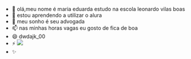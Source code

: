 - 👋 olá,meu nome é maria eduarda estudo na escola leonardo vilas boas
- 🌱 estou aprendendo a utilizar o alura
- 💞️ meu sonho é seu advogada
- 📫 nas minhas horas vagas eu gosto de fica de boa 
- 😄 dwdajk_00
- ⚡ ![](https://tenor.com/pt-BR/view/kikimogi-kiki-frio-temperatura-neve-gif-22033676)
- ✨
<!---
eduardaalves1d/eduardaalves1d is a ✨ special ✨ repository because its `README.md` (this file) appears on your GitHub profile.
You can click the Preview link to take a look at your changes.
--->
